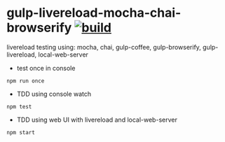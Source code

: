 gulp-livereload-mocha-chai-browserify [![build](https://api.travis-ci.org/daggerok/gulp-livereload-mocha-chai-browserify.svg?branch=master)](https://travis-ci.org/daggerok/gulp-livereload-mocha-chai-browserify)
=====================================

livereload testing using: mocha, chai, gulp-coffee, gulp-browserify, gulp-livereload, local-web-server

- test once in console

```shell
npm run once
```

- TDD using console watch

```shell
npm test
```

- TDD using web UI with livereload and local-web-server

```shell
npm start
```

